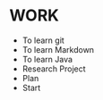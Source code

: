 # WORK

-   To learn git
-   To learn Markdown
-   To learn Java
-   Research Project
-   Plan 
-   Start
